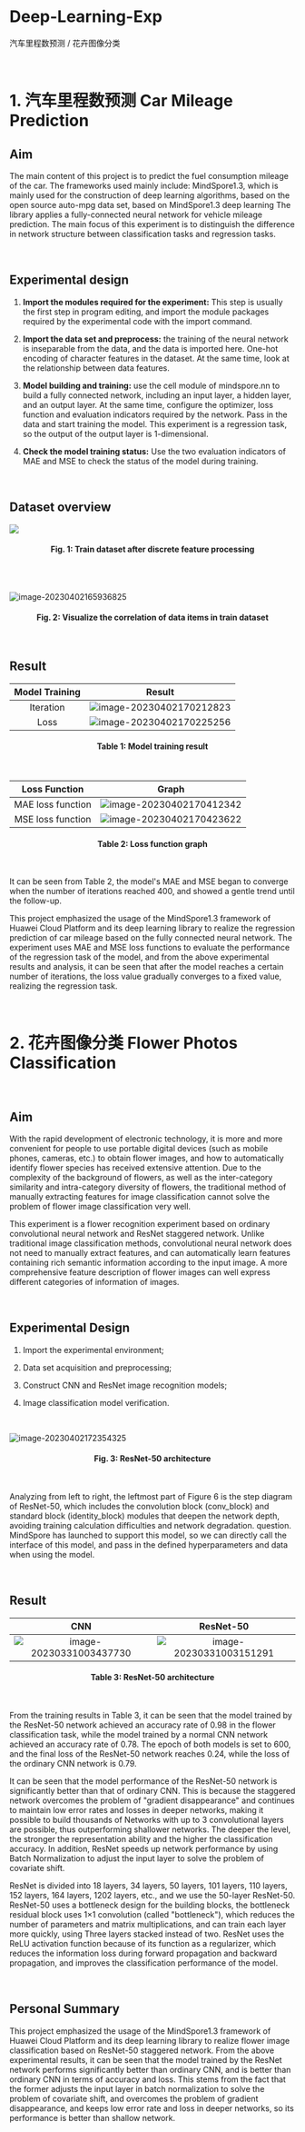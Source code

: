 # Deep-Learning-Exp
 汽车里程数预测 / 花卉图像分类

<br>

# 1. 汽车里程数预测 Car Mileage Prediction

## Aim

The main content of this project is to predict the fuel consumption mileage of the car. The frameworks used mainly include: MindSpore1.3, which is mainly used for the construction of deep learning algorithms, based on the open source auto-mpg data set, based on MindSpore1.3 deep learning The library applies a fully-connected neural network for vehicle mileage prediction. The main focus of this experiment is to distinguish the difference in network structure between classification tasks and regression tasks.

<br>

## Experimental design

1. **Import the modules required for the experiment:** This step is usually the first step in program editing, and import the module packages required by the experimental code with the import command. 

2. **Import the data set and preprocess:** the training of the neural network is inseparable from the data, and the data is imported here. One-hot encoding of character features in the dataset. At the same time, look at the relationship between data features. 

3. **Model building and training:** use the cell module of mindspore.nn to build a fully connected network, including an input layer, a hidden layer, and an output layer. At the same time, configure the optimizer, loss function and evaluation indicators required by the network. Pass in the data and start training the model. This experiment is a regression task, so the output of the output layer is 1-dimensional. 

4. **Check the model training status:** Use the two evaluation indicators of MAE and MSE to check the status of the model during training.

   

<br>

## Dataset overview

<p> <img src="README/image-20230402165544961.png"> </p>

<h4 align="center">Fig. 1: Train dataset after discrete feature processing </h4>

<br>

<br>

![image-20230402165936825](README/image-20230402165936825.png)

<h4 align="center">Fig. 2: Visualize the correlation of data items in train dataset</h4>

<br>

## Result

| Model Training | Result                                                       |
| :--------------: | :------------------------------------------------------------: |
| Iteration      | ![image-20230402170212823](README/image-20230402170212823.png) |
| Loss           | ![image-20230402170225256](README/image-20230402170225256.png) |

<h4 align="center">Table 1: Model training result</h4>



<br>

| Loss Function           | Graph                                                        |
| :-----------------------: | :------------------------------------------------------------: |
| MAE loss function | ![image-20230402170412342](README/image-20230402170412342.png) |
| MSE loss function | ![image-20230402170423622](README/image-20230402170423622.png) |

<h4 align="center">Table 2: Loss function graph</h4>

<br>

It can be seen from Table 2, the model's MAE and MSE began to converge when the number of iterations reached 400, and showed a gentle trend until the follow-up. 

This project emphasized the usage of the MindSpore1.3 framework of Huawei Cloud Platform and its deep learning library to realize the regression prediction of car mileage based on the fully connected neural network. The experiment uses MAE and MSE loss functions to evaluate the performance of the regression task of the model, and from the above experimental results and analysis, it can be seen that after the model reaches a certain number of iterations, the loss value gradually converges to a fixed value, realizing the regression task.



<br>



# 2. 花卉图像分类 Flower Photos Classification

<br>

## Aim

With the rapid development of electronic technology, it is more and more convenient for people to use portable digital devices (such as mobile phones, cameras, etc.) to obtain flower images, and how to automatically identify flower species has received extensive attention. Due to the complexity of the background of flowers, as well as the inter-category similarity and intra-category diversity of flowers, the traditional method of manually extracting features for image classification cannot solve the problem of flower image classification very well.

This experiment is a flower recognition experiment based on ordinary convolutional neural network and ResNet staggered network. Unlike traditional image classification methods, convolutional neural network does not need to manually extract features, and can automatically learn features containing rich semantic information according to the input image. A more comprehensive feature description of flower images can well express different categories of information of images.

<br>

## Experimental Design

1. Import the experimental environment; 

2. Data set acquisition and preprocessing; 

3. Construct CNN and ResNet image recognition models; 

4. Image classification model verification.

   <br>

![image-20230402172354325](README/image-20230402172354325.png)

<h4 align="center">Fig. 3: ResNet-50 architecture</h4>

<br>

Analyzing from left to right, the leftmost part of Figure 6 is the step diagram of ResNet-50, which includes the convolution block (conv_block) and standard block (identity_block) modules that deepen the network depth, avoiding training calculation difficulties and network degradation. question. MindSpore has launched to support this model, so we can directly call the interface of this model, and pass in the defined hyperparameters and data when using the model.

<br>

## Result 

| CNN                                                          | ResNet-50                                                    |
| :----------------------------------------------------------: | :----------------------------------------------------------: |
| ![image-20230331003437730](README/image-20230331003437730.png) | ![image-20230331003151291](README/image-20230331003151291.png) |

<h4 align="center">Table 3: ResNet-50 architecture</h4>

<br>

From the training results in Table 3, it can be seen that the model trained by the ResNet-50 network achieved an accuracy rate of 0.98 in the flower classification task, while the model trained by a normal CNN network achieved an accuracy rate of 0.78. The epoch of both models is set to 600, and the final loss of the ResNet-50 network reaches 0.24, while the loss of the ordinary CNN network is 0.79.

It can be seen that the model performance of the ResNet-50 network is significantly better than that of ordinary CNN. This is because the staggered network overcomes the problem of "gradient disappearance" and continues to maintain low error rates and losses in deeper networks, making it possible to build thousands of Networks with up to 3 convolutional layers are possible, thus outperforming shallower networks. The deeper the level, the stronger the representation ability and the higher the classification accuracy. In addition, ResNet speeds up network performance by using Batch Normalization to adjust the input layer to solve the problem of covariate shift.

ResNet is divided into 18 layers, 34 layers, 50 layers, 101 layers, 110 layers, 152 layers, 164 layers, 1202 layers, etc., and we use the 50-layer ResNet-50. ResNet-50 uses a bottleneck design for the building blocks, the bottleneck residual block uses 1×1 convolution (called "bottleneck"), which reduces the number of parameters and matrix multiplications, and can train each layer more quickly, using Three layers stacked instead of two. ResNet uses the ReLU activation function because of its function as a regularizer, which reduces the information loss during forward propagation and backward propagation, and improves the classification performance of the model.

<br>

## Personal Summary

This project emphasized the usage of the MindSpore1.3 framework of Huawei Cloud Platform and its deep learning library to realize flower image classification based on ResNet-50 staggered network. From the above experimental results, it can be seen that the model trained by the ResNet network performs significantly better than ordinary CNN, and is better than ordinary CNN in terms of accuracy and loss. This stems from the fact that the former adjusts the input layer in batch normalization to solve the problem of covariate shift, and overcomes the problem of gradient disappearance, and keeps low error rate and loss in deeper networks, so its performance is better than shallow network.
